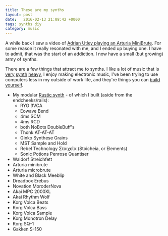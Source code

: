```yaml
---
title: These are my synths
layout: post
date:   2016-02-13 21:08:42 +0000
tags: synths diy
category: music
---
```


A while back I saw a video of [Adrian Utley playing an Arturia MiniBrute][1]. For some reason it really resonated with me, and I ended up buying one. I have to admit, that was the start of an addiction. I now have a small (but growing) army of synths.

There are a few things that attract me to synths. I like a lot of music that is [very][2] [synth][3] [heavy][4], I enjoy making electronic music, I've been trying to use computers less in my outside of work life, and they're things you can [build yourself][5].

 * My modular [Rustic synth][6] - of which I built (aside from the endcheeks/rails):
   * RYO 3VCA
   * Eowave Bend
   * 4ms SCM
   * 4ms RCD
   * both NoBots DoubleBuff's
   * Thonk AT-AT-AT
   * Ginko Synthese Grains
   * MST Sample and Hold
   * Rebel Technology Στοιχεῖα (Stoicheia, or Elements)
   * Sonic Potions Penrose Quantiser
 * Waldorf Streichfett
 * Arturia minibrute
 * Arturia microbrute
 * White and Black Meeblip
 * Dreadbox Erebus
 * Novation MoroderNova
 * Akai MPC 2000XL
 * Akai Rhythm Wolf
 * Korg Volca Beats
 * Korg Volca Bass
 * Korg Volca Sample
 * Korg Monotron Delay
 * Korg SQ-1
 * Gakken S-150


[1]: https://www.youtube.com/watch?v=X614aeTzq7k
[2]: https://kosmischerlaufer.bandcamp.com/
[3]: https://drokk.bandcamp.com/
[4]: https://camerawithin.bandcamp.com
[5]: https://www.thonk.co.uk
[6]: https://www.modulargrid.net/e/racks/view/245470
